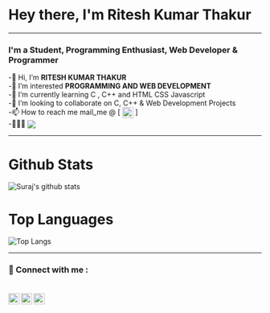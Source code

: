 
# Hey there, I'm Ritesh Kumar Thakur
***
### I'm a  Student, Programming Enthusiast, Web Developer & Programmer 
-👋 Hi, I’m **RITESH KUMAR THAKUR** <br>
-👀 I’m interested **PROGRAMMING AND WEB DEVELOPMENT** <br>
-🌱 I’m currently learning C , C++ and HTML CSS Javascript <br>
-💞️ I’m looking to collaborate on C, C++ & Web Development Projects <br>
-📫 How to reach me mail_me @ [ [<img align="center" alt="RiteshkumarThakur | Gmail" width="22px" src="https://cdn.jsdelivr.net/npm/simple-icons@3.13.0/icons/gmail.svg"/>](mailto:thakurram2668@gmail.com) ] <br>
-👨🏻‍💻    <img align="center" src="https://visitor-badge.glitch.me/badge?page_id=RITESHKUMARTHAKUR">
<br>
***
# Github Stats

![Suraj's github stats](https://github-readme-stats.vercel.app/api?username=RITESHKUMARTHAKUR&show_icons=true&theme=radical)

# Top Languages 
![Top Langs](https://github-readme-stats.vercel.app/api/top-langs/?username=RITESHKUMARTHAKUR&layout=compact&theme=radical)

***

### 🔗 Connect with me : <br> <br>
[<img align="left" alt="RiteshkumarThakur | Code chef" width="22px" src="https://cdn.jsdelivr.net/npm/simple-icons@3.13.0/icons/codechef.svg" />](https://www.codechef.com/users/ritesh_2206)
[<img align="left" alt="RiteshkumarThakur | Instagram" width="22px" src="https://cdn.jsdelivr.net/npm/simple-icons@3.13.0/icons/instagram.svg" />](https://www.instagram.com/ritesh._.thakur_/)
[<img align="left" alt="RiteshkumarThakur | Code chef" width="22px" src="https://cdn.jsdelivr.net/npm/simple-icons@3.13.0/icons/gmail.svg"/>](mailto:thakurram2668@gmail.com)
